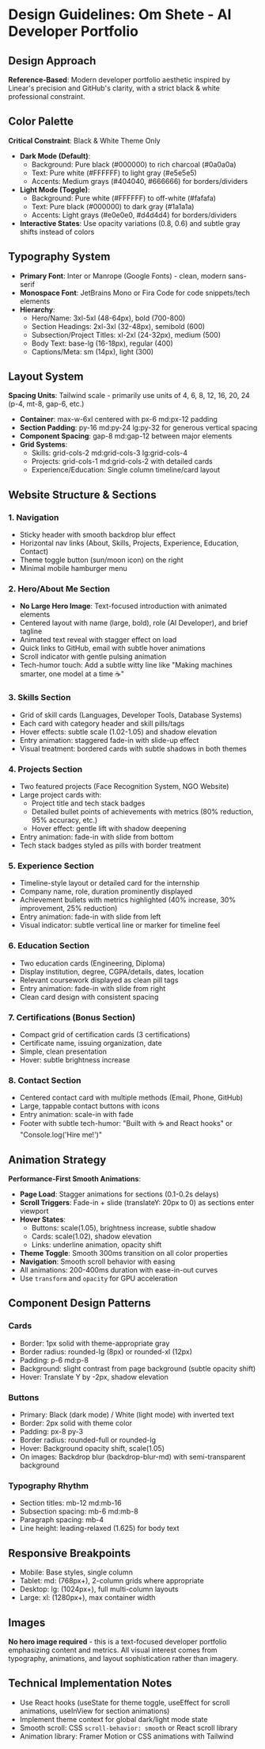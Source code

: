 # Design Guidelines: Om Shete - AI Developer Portfolio

## Design Approach
**Reference-Based**: Modern developer portfolio aesthetic inspired by Linear's precision and GitHub's clarity, with a strict black & white professional constraint.

## Color Palette
**Critical Constraint**: Black & White Theme Only
- **Dark Mode (Default)**: 
  - Background: Pure black (#000000) to rich charcoal (#0a0a0a)
  - Text: Pure white (#FFFFFF) to light gray (#e5e5e5)
  - Accents: Medium grays (#404040, #666666) for borders/dividers
- **Light Mode (Toggle)**:
  - Background: Pure white (#FFFFFF) to off-white (#fafafa)
  - Text: Pure black (#000000) to dark gray (#1a1a1a)
  - Accents: Light grays (#e0e0e0, #d4d4d4) for borders/dividers
- **Interactive States**: Use opacity variations (0.8, 0.6) and subtle gray shifts instead of colors

## Typography System
- **Primary Font**: Inter or Manrope (Google Fonts) - clean, modern sans-serif
- **Monospace Font**: JetBrains Mono or Fira Code for code snippets/tech elements
- **Hierarchy**:
  - Hero/Name: 3xl-5xl (48-64px), bold (700-800)
  - Section Headings: 2xl-3xl (32-48px), semibold (600)
  - Subsection/Project Titles: xl-2xl (24-32px), medium (500)
  - Body Text: base-lg (16-18px), regular (400)
  - Captions/Meta: sm (14px), light (300)

## Layout System
**Spacing Units**: Tailwind scale - primarily use units of 4, 6, 8, 12, 16, 20, 24 (p-4, mt-8, gap-6, etc.)
- **Container**: max-w-6xl centered with px-6 md:px-12 padding
- **Section Padding**: py-16 md:py-24 lg:py-32 for generous vertical spacing
- **Component Spacing**: gap-8 md:gap-12 between major elements
- **Grid Systems**: 
  - Skills: grid-cols-2 md:grid-cols-3 lg:grid-cols-4
  - Projects: grid-cols-1 md:grid-cols-2 with detailed cards
  - Experience/Education: Single column timeline/card layout

## Website Structure & Sections

### 1. Navigation
- Sticky header with smooth backdrop blur effect
- Horizontal nav links (About, Skills, Projects, Experience, Education, Contact)
- Theme toggle button (sun/moon icon) on the right
- Minimal mobile hamburger menu

### 2. Hero/About Me Section
- **No Large Hero Image**: Text-focused introduction with animated elements
- Centered layout with name (large, bold), role (AI Developer), and brief tagline
- Animated text reveal with stagger effect on load
- Quick links to GitHub, email with subtle hover animations
- Scroll indicator with gentle pulsing animation
- Tech-humor touch: Add a subtle witty line like "Making machines smarter, one model at a time ☕"

### 3. Skills Section
- Grid of skill cards (Languages, Developer Tools, Database Systems)
- Each card with category header and skill pills/tags
- Hover effects: subtle scale (1.02-1.05) and shadow elevation
- Entry animation: staggered fade-in with slide-up effect
- Visual treatment: bordered cards with subtle shadows in both themes

### 4. Projects Section
- Two featured projects (Face Recognition System, NGO Website)
- Large project cards with:
  - Project title and tech stack badges
  - Detailed bullet points of achievements with metrics (80% reduction, 95% accuracy, etc.)
  - Hover effect: gentle lift with shadow deepening
- Entry animation: fade-in with slide from bottom
- Tech stack badges styled as pills with border treatment

### 5. Experience Section
- Timeline-style layout or detailed card for the internship
- Company name, role, duration prominently displayed
- Achievement bullets with metrics highlighted (40% increase, 30% improvement, 25% reduction)
- Entry animation: fade-in with slide from left
- Visual indicator: subtle vertical line or marker for timeline feel

### 6. Education Section
- Two education cards (Engineering, Diploma)
- Display institution, degree, CGPA/details, dates, location
- Relevant coursework displayed as clean pill tags
- Entry animation: fade-in with slide from right
- Clean card design with consistent spacing

### 7. Certifications (Bonus Section)
- Compact grid of certification cards (3 certifications)
- Certificate name, issuing organization, date
- Simple, clean presentation
- Hover: subtle brightness increase

### 8. Contact Section
- Centered contact card with multiple methods (Email, Phone, GitHub)
- Large, tappable contact buttons with icons
- Entry animation: scale-in with fade
- Footer with subtle tech-humor: "Built with ☕ and React hooks" or "Console.log('Hire me!')"

## Animation Strategy
**Performance-First Smooth Animations**:
- **Page Load**: Stagger animations for sections (0.1-0.2s delays)
- **Scroll Triggers**: Fade-in + slide (translateY: 20px to 0) as sections enter viewport
- **Hover States**: 
  - Buttons: scale(1.05), brightness increase, subtle shadow
  - Cards: scale(1.02), shadow elevation
  - Links: underline animation, opacity shift
- **Theme Toggle**: Smooth 300ms transition on all color properties
- **Navigation**: Smooth scroll behavior with easing
- All animations: 200-400ms duration with ease-in-out curves
- Use `transform` and `opacity` for GPU acceleration

## Component Design Patterns

### Cards
- Border: 1px solid with theme-appropriate gray
- Border radius: rounded-lg (8px) or rounded-xl (12px)
- Padding: p-6 md:p-8
- Background: slight contrast from page background (subtle opacity shift)
- Hover: Translate Y by -2px, shadow elevation

### Buttons
- Primary: Black (dark mode) / White (light mode) with inverted text
- Border: 2px solid with theme color
- Padding: px-8 py-3
- Border radius: rounded-full or rounded-lg
- Hover: Background opacity shift, scale(1.05)
- On images: Backdrop blur (backdrop-blur-md) with semi-transparent background

### Typography Rhythm
- Section titles: mb-12 md:mb-16
- Subsection spacing: mb-6 md:mb-8
- Paragraph spacing: mb-4
- Line height: leading-relaxed (1.625) for body text

## Responsive Breakpoints
- Mobile: Base styles, single column
- Tablet: md: (768px+), 2-column grids where appropriate
- Desktop: lg: (1024px+), full multi-column layouts
- Large: xl: (1280px+), max container width

## Images
**No hero image required** - this is a text-focused developer portfolio emphasizing content and metrics. All visual interest comes from typography, animations, and layout sophistication rather than imagery.

## Technical Implementation Notes
- Use React hooks (useState for theme toggle, useEffect for scroll animations, useInView for section animations)
- Implement theme context for global dark/light mode state
- Smooth scroll: CSS `scroll-behavior: smooth` or React scroll library
- Animation library: Framer Motion or CSS animations with Tailwind